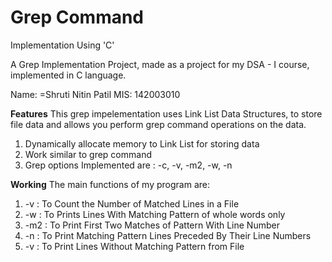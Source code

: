 # Grep Command
  Implementation Using 'C'
 
A Grep Implementation Project, made as a project for my DSA - I course, implemented in C language.

Name: =Shruti Nitin Patil
MIS: 142003010

**Features**
This grep impelementation uses Link List Data Structures, to store file data and allows you perform grep command operations on the data.  


1. Dynamically allocate memory to Link List for storing data
2. Work similar to grep command
3. Grep options Implemented are : -c, -v, -m2, -w, -n

**Working**
The main functions of my program are:

1. -v  : To Count the Number of Matched Lines in a File
2. -w  : To Prints Lines With Matching Pattern of whole words only
3. -m2 : To Print First Two Matches of Pattern With Line Number
4. -n  : To Print Matching Pattern Lines Preceded By Their Line Numbers
5. -v  : To Print Lines Without Matching Pattern from File





